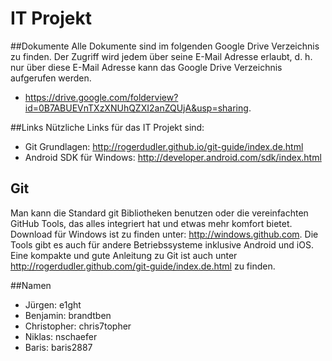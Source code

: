 IT Projekt
===

##Dokumente
Alle Dokumente sind im folgenden Google Drive Verzeichnis zu finden. Der Zugriff wird jedem über seine E-Mail Adresse erlaubt, d. h. nur über diese E-Mail Adresse kann das Google Drive Verzeichnis aufgerufen werden.
* https://drive.google.com/folderview?id=0B7ABUEVnTXzXNUhQZXI2anZQUjA&usp=sharing.

##Links
Nützliche Links für das IT Projekt sind:
* Git Grundlagen: http://rogerdudler.github.io/git-guide/index.de.html
* Android SDK für Windows: http://developer.android.com/sdk/index.html


## Git
Man kann die Standard git Bibliotheken benutzen oder die vereinfachten GitHub Tools, das alles integriert hat und etwas mehr komfort bietet. 
Download für Windows ist zu finden unter: http://windows.github.com. Die Tools gibt es auch für andere Betriebssysteme inklusive Android und iOS.
Eine kompakte und gute Anleitung zu Git ist auch unter http://rogerdudler.github.com/git-guide/index.de.html zu finden. 


##Namen
* Jürgen: e1ght
* Benjamin: brandtben
* Christopher: chris7topher
* Niklas: nschaefer
* Baris: baris2887
